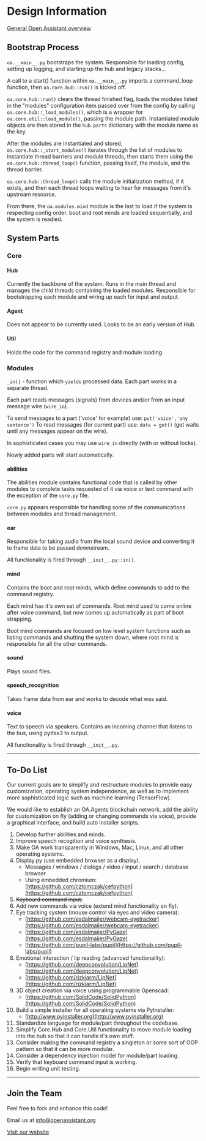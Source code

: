 # Design Information

[General Open Assistant overview](http://openassistant.org/)

## Bootstrap Process

`oa.__main__.py` bootstraps the system. Responsible for loading config, setting up logging,
and starting up the hub and legacy stacks...

A call to a start() function within `oa.__main__.py` imports a command_loop function, then
`oa.core.hub::run()` is kicked off.

`oa.core.hub::run()` clears the thread finished flag, loads the modules listed in the "modules"
configuration item passed over from the config by calling `oa.core.hub::_load_modules()`, which
is a wrapper for `oa.core.util::load_module()`, passing the module path. Instantiated module
objects are then stored in the `hub.parts` dictionary with the module name as the key.

After the modules are instantiated and stored, `oa.core.hub::_start_modules()` iterates through
the list of modules to instantiate thread barriers and module threads, then starts them using
the `oa.core.hub::thread_loop()` function, passing itself, the module, and the thread barrier.

`oa.core.hub::thread_loop()` calls the module initialization method, if it exists, and then
each thread loops waiting to hear for messages from it's upstream resource.

From there, the `oa.modules.mind` module is the last to load if the system is respecting config
order. boot and root minds are loaded sequentially, and the system is readied.

## System Parts

### Core

#### Hub

Currently the backbone of the system. Runs in the main thread and manages the child threads
containing the loaded modules. Responsible for bootstrapping each module and wiring up each
for input and output.

#### Agent

Does not appear to be currently used. Looks to be an early version of Hub.

#### Util

Holds the code for the command registry and module loading.

### Modules

``_in()`` - function which `yields` processed data. Each part works in a separate thread.

Each part reads messages (signals) from devices and/or from an input message wire (``wire_in``).

To send messages to a part ('voice' for example) use: ``put('voice','any sentence')``
To read messages (for current part) use: ``data = get()`` (get waits until any messages appear on the wire).

In sophisticated cases you may use ``wire_in`` directly (with or without locks).

Newly added parts will start automatically.

#### abilities

The abilities module contains functional code that is called by other modules to complete
tasks requested of it via voice or text command with the exception of the `core.py` file.

`core.py` appears responsible for handling some of the communications between modules and
thread management.

#### ear

Responsible for taking audio from the local sound device and converting it to frame data to
be passed downstream.

All functionality is fired through `__init__.py::in()`.

#### mind

Contains the boot and root minds, which define commands to add to the command registry.

Each mind has it's own set of commands. Root mind used to come online after voice command,
but now comes up automatically as part of boot strapping.

Boot mind commands are focused on low level system functions such as listing commands and
shutting the system down, where root mind is responsible for all the other commands.

#### sound

Plays sound files.

#### speech_recognition

Takes frame data from ear and works to decode what was said.

#### voice

Text to speech via speakers. Contains an incoming channel that listens to the bus, using
pyttsx3 to output.

All functionality is fired through `__init__.py`.

---

## To-Do List

Our current goals are to simplify and restructure modules to provide easy customization, operating system independence, as well as to implement more sophisticated logic such as machine learning (TensorFlow).

We would like to establish an OA.Agents blockchain network, add the ability for customization on fly (adding or changing commands via voice), provide a graphical interface, and build auto installer scripts.

1. Develop further abilities and minds.
1. Improve speech recogition and voice synthesis.
1. Make OA work transparently in Windows, Mac, Linux, and all other operating systems.
1. Display.py (use embedded browser as a display).
    * Messages / windows / dialogs / video / input / search / database browser.
    * Using embedded chromium: [https://github.com/cztomczak/cefpython](https://github.com/cztomczak/cefpython)
1. ~~Keyboard command input.~~
1. Add new commands via voice (extend mind functionality on fly).
1. Eye tracking system (mouse control via eyes and video camera):
    * [https://github.com/esdalmaijer/webcam-eyetracker](https://github.com/esdalmaijer/webcam-eyetracker)
    * [https://github.com/esdalmaijer/PyGaze](https://github.com/esdalmaijer/PyGaze)
    * [https://github.com/pupil-labs/pupil](https://github.com/pupil-labs/pupil)
1. Emotional interaction / lip reading (advanced functionality):
    * [https://github.com/deepconvolution/LipNet](https://github.com/deepconvolution/LipNet)
    * [https://github.com/rizkiarm/LipNet](https://github.com/rizkiarm/LipNet)
1. 3D object creation via voice using programmable Openscad:
    * [https://github.com/SolidCode/SolidPython](https://github.com/SolidCode/SolidPython)
1. Build a simple installer for all operating systems via PyInstaller:
    * [http://www.pyinstaller.org](http://www.pyinstaller.org)
1. Standardize language for module/part throughout the codebase.
1. Simplify Core.Hub and Core.Util functionality to move module loading into the hub so that it can handle it's own stuff.
1. Consider making the command registry a singleton or some sort of OOP pattern so that it can be more modular.
1. Consider a dependency injection model for module/part loading.
1. Verify that keyboard command input is working.
1. Begin writing unit testing.

---

## Join the Team

Feel free to fork and enhance this code!

Email us at info@openassistant.org

[Visit our website](http://www.openassistant.org)
